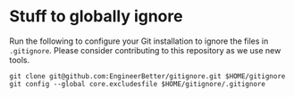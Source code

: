 # Stuff to globally ignore

Run the following to configure your Git installation to ignore the files in `.gitignore`. Please consider contributing to this repository as we use new tools.

```shell
git clone git@github.com:EngineerBetter/gitignore.git $HOME/gitignore
git config --global core.excludesfile $HOME/gitignore/.gitignore
```
